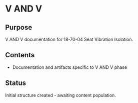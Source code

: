 # V AND V

## Purpose
V AND V documentation for 18-70-04 Seat Vibration Isolation.

## Contents
- Documentation and artifacts specific to V AND V phase

## Status
Initial structure created - awaiting content population.
